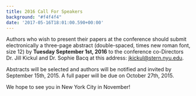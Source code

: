 ```yaml
---
title: 2016 Call For Speakers
background: "#f4f4f4"
date: '2017-05-16T18:01:00.590+00:00'
---
```

Authors who wish to present their papers at the conference should submit electronically a three-page abstract (double-spaced, times new roman font, size 12) by __Tuesday September 1st, 2016__ to the conference co-Directors Dr. Jill Kickul and Dr. Sophie Bacq at this address: jkickul@stern.nyu.edu.

Abstracts will be selected and authors will be notified and invited by September 15th, 2015. A full paper will be due on October 27th, 2015.

We hope to see you in New York City in November!
